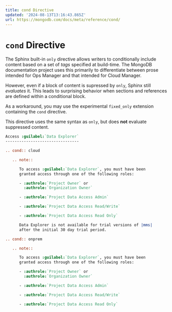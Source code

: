 ```yaml
---
title: cond Directive
updated: '2024-08-13T13:16:43.865Z'
url: https://mongodb.com/docs/meta/reference/cond/
---
```


# `cond` Directive

The Sphinx built-in `only` directive allows writers to conditionally include content based on a set of *tags* specified at build-time. The MongoDB documentation project uses this primarily to differentiate between prose intended for Ops Manager and that intended for Cloud Manager.

However, even if a block of content is supressed by `only`, Sphinx still *evaluates* it. This leads to surprising behavior when sections and references are defined within a conditional block.

As a workaround, you may use the experimental `fixed_only` extension containing the `cond` directive.

This directive uses the same syntax as `only`, but does **not** evaluate suppressed content.

```rst
Access :guilabel:`Data Explorer`
--------------------------------

.. cond:: cloud

   .. note::

      To access :guilabel:`Data Explorer`, you must have been
      granted access through one of the following roles:

      - :authrole:`Project Owner` or
        :authrole:`Organization Owner`

      - :authrole:`Project Data Access Admin`

      - :authrole:`Project Data Access Read/Write`

      - :authrole:`Project Data Access Read Only`

      Data Explorer is not available for trial versions of |mms|
      after the initial 30 day trial period.

.. cond:: onprem

   .. note::

      To access :guilabel:`Data Explorer`, you must have been
      granted access through one of the following roles:

      - :authrole:`Project Owner` or
        :authrole:`Organization Owner`

      - :authrole:`Project Data Access Admin`

      - :authrole:`Project Data Access Read/Write`

      - :authrole:`Project Data Access Read Only`
```